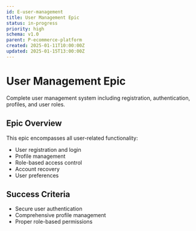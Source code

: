 ```yaml
---
id: E-user-management
title: User Management Epic
status: in-progress
priority: high
schema: v1.0
parent: P-ecommerce-platform
created: 2025-01-11T10:00:00Z
updated: 2025-01-15T13:00:00Z
---
```


# User Management Epic

Complete user management system including registration, authentication, profiles, and user roles.

## Epic Overview

This epic encompasses all user-related functionality:

- User registration and login
- Profile management
- Role-based access control
- Account recovery
- User preferences

## Success Criteria

- Secure user authentication
- Comprehensive profile management
- Proper role-based permissions
